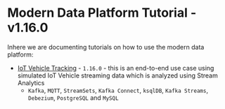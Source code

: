 # Modern Data Platform Tutorial  - v1.16.0

Inhere we are documenting tutorials on how to use the modern data platform:

* [IoT Vehicle Tracking](./iot-vehicle-tracking/README) - `1.16.0` - this is an end-to-end use case using simulated IoT Vehicle streaming data which is analyzed using Stream Analytics
	* `Kafka`, `MQTT`, `StreamSets`, `Kafka Connect`, `ksqlDB`, `Kafka Streams`, `Debezium`, `PostgreSQL` and `MySQL`

